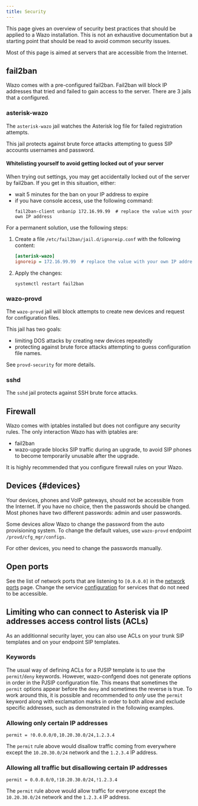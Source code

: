 ```yaml
---
title: Security
---
```


This page gives an overview of security best practices that should be applied to a Wazo
installation. This is not an exhaustive documentation but a starting point that should be read to
avoid common security issues.

Most of this page is aimed at servers that are accessible from the Internet.

## fail2ban

Wazo comes with a pre-configured fail2ban. Fail2ban will block IP addresses that tried and failed to
gain access to the server. There are 3 jails that a configured.

### asterisk-wazo

The `asterisk-wazo` jail watches the Asterisk log file for failed registration attempts.

This jail protects against brute force attacks attempting to guess SIP accounts usernames and
password.

#### Whitelisting yourself to avoid getting locked out of your server

When trying out settings, you may get accidentally locked out of the server by fail2ban. If you get
in this situation, either:

- wait 5 minutes for the ban on your IP address to expire
- if you have console access, use the following command:
  ```shell
  fail2ban-client unbanip 172.16.99.99  # replace the value with your own IP address
  ```

For a permanent solution, use the following steps:

1. Create a file `/etc/fail2ban/jail.d/ignoreip.conf` with the following content:
   ```ini
   [asterisk-wazo]
   ignoreip = 172.16.99.99  # replace the value with your own IP address
   ```
1. Apply the changes:
   ```shell
   systemctl restart fail2ban
   ```

### wazo-provd

The `wazo-provd` jail will block attempts to create new devices and request for configuration files.

This jail has two goals:

- limiting DOS attacks by creating new devices repeatedly
- protecting against brute force attacks attempting to guess configuration file names.

See `provd-security` for more details.

### sshd

The `sshd` jail protects against SSH brute force attacks.

## Firewall

Wazo comes with iptables installed but does not configure any security rules. The only interaction
Wazo has with iptables are:

- fail2ban
- wazo-upgrade blocks SIP traffic during an upgrade, to avoid SIP phones to become temporarily
  unusable after the upgrade.

It is highly recommended that you configure firewall rules on your Wazo.

## Devices {#devices}

Your devices, phones and VoIP gateways, should not be accessible from the Internet. If you have no
choice, then the passwords should be changed. Most phones have two different passwords: admin and
user passwords.

Some devices allow Wazo to change the password from the auto provisioning system. To change the
default values, use `wazo-provd` endpoint `/provd/cfg_mgr/configs`.

For other devices, you need to change the passwords manually.

## Open ports

See the list of network ports that are listening to `[0.0.0.0]` in the
[network ports](/uc-doc/contributors/network) page. Change the service
[configuration](/uc-doc/system/configuration_files) for services that do not need to be accessible.

## Limiting who can connect to Asterisk via IP addresses access control lists (ACLs)

As an additionnal security layer, you can also use ACLs on your trunk SIP templates and on your
endpoint SIP templates.

### Keywords

The usual way of defining ACLs for a PJSIP template is to use the `permit`/`deny` keywords. However,
wazo-confgend does not generate options in order in the PJSIP configuration file. This means that
sometimes the `permit` options appear before the `deny` and sometimes the reverse is true. To work
around this, it is possible and recommended to _only_ use the `permit` keyword along with
exclamation marks in order to both allow and exclude specific addresses, such as demonstrated in the
following examples.

### Allowing only certain IP addresses

```
permit = !0.0.0.0/0,10.20.30.0/24,1.2.3.4
```

The `permit` rule above would disallow traffic coming from everywhere except the `10.20.30.0/24`
network and the `1.2.3.4` IP address.

### Allowing all traffic but disallowing certain IP addresses

```
permit = 0.0.0.0/0,!10.20.30.0/24,!1.2.3.4
```

The `permit` rule above would allow traffic for everyone except the `10.20.30.0/24` network and the
`1.2.3.4` IP address.
